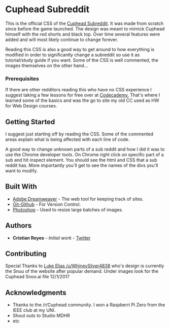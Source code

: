 # Cuphead Subreddit

This is the official CSS of the [Cuphead Subreddit](https://www.reddit.com/r/cuphead). It was made from scratch since before the game launched. The design was meant to mimick Cuphead himself with the red shorts and black top. Over time several features were added and will most likely continue to change forever. 

Reading this CSS is also a good way to get around to how everything is modified in order to significantly change a subreddit so use it as tutorial/study guide if you want. Some of the CSS is well commented, the images themselves on the other hand... 

### Prerequisites

If there are other redditors reading this who have no CSS experience I suggest taking a few lessons for free over at [Codecademy.](https://www.Codecademy.com) That's where I learned some of the basics and was the go to site my old CC used as HW for Web Design courses.  

## Getting Started

I suggest just starting off by reading the CSS. Some of the commented areas explain what is being affected with each line of code. 

A good way to change unknown parts of a sub reddit and how I did it was to use the Chrome developer tools. On Chrome right click on specific part of a sub and hit inspect element. You should see the html and CSS that a sub reddit has. More importantly you'll get to see the names of the divs you'll want to modify. 

## Built With

* [Adobe Dreamweaver](http://www.adobe.com/products/dreamweaver.html?sdid=KKQTJ&mv=search&s_kwcid=AL!3085!10!78958698667783!20541724516&ef_id=WjXEagAAALR3SXNG:20171218022757:s) - The web tool for keeping track of sites. 
* [Git-Github](http://www.github.com) - For Version Control.
* [Photoshop](http://www.photoshop.com/) - Used to resize large batches of images.

## Authors

* **Cristian Reyes** - *Initial work* - [Twitter](http://www.twitter.com/cris178)

## Contributing

Special Thanks to [Luke Elias /u/WhineySilver4838](https://www.reddit.com/user/whineysilver4838) who's design is currently the Snuu of the website after popular demand. Under images look for the Cuphead Snoo.ai file 12/1/2017 

## Acknowledgments

* Thanks to the /r/Cuphead community. I won a Raspberri Pi Zero from the IEEE club at my UNI.
* Shout outs to Studio MDHR
* etc

